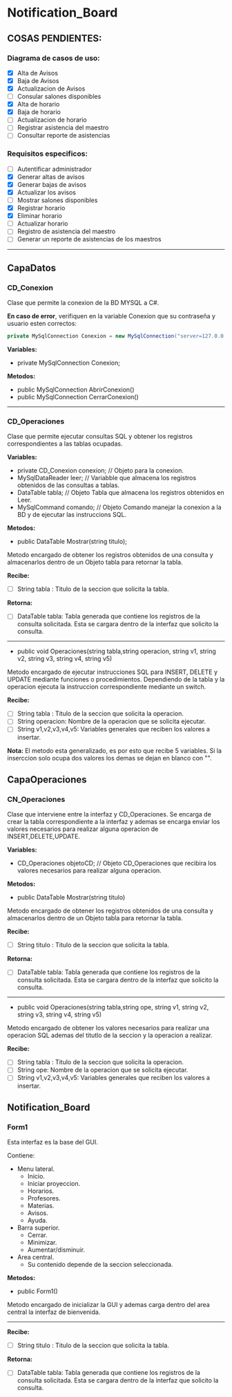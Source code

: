 # Notification_Board
## COSAS PENDIENTES:

### Diagrama de casos de uso:
- [x] Alta de Avisos
- [x] Baja de Avisos
- [x] Actualizacion de Avisos
- [ ] Consular salones disponibles
- [x] Alta de horario
- [x] Baja de horario
- [ ] Actualizacion de horario
- [ ] Registrar asistencia del maestro
- [ ] Consultar reporte de asistencias

### Requisitos especificos:
- [ ] Autentificar administrador
- [x] Generar altas de avisos
- [x] Generar bajas de avisos
- [x] Actualizar los avisos
- [ ] Mostrar salones disponibles
- [x] Registrar horario
- [x] Eliminar horario
- [ ] Actualizar horario
- [ ] Registro de asistencia del maestro
- [ ] Generar un reporte de asistencias de los maestros

---
## CapaDatos
### CD_Conexion
Clase que permite la conexion de la BD MYSQL a C#.

**En caso de error**, verifiquen en la variable Conexion que su contraseña y usuario esten correctos:
```csharp
private MySqlConnection Conexion = new MySqlConnection("server=127.0.0.1; database=escuela; Uid=root; pwd=root;");
```
**Variables:**

- private MySqlConnection Conexion;

**Metodos:**

- public MySqlConnection AbrirConexion()
- public MySqlConnection CerrarConexion()

---

### CD_Operaciones
Clase que permite ejecutar consultas SQL y obtener los registros correspondientes a las tablas ocupadas.

**Variables:** 

- private CD_Conexion conexion; // Objeto para la conexion.
- MySqlDataReader leer; // Variabble que almacena los registros obtenidos de las consultas a tablas.
- DataTable tabla; // Objeto Tabla que almacena los registros obtenidos en Leer.
- MySqlCommand comando; // Objeto Comando manejar la conexion a la BD y de ejecutar las instruccions SQL.

**Metodos:**

- public DataTable Mostrar(string titulo);

Metodo encargado de obtener los registros obtenidos de una consulta y almacenarlos dentro de un Objeto tabla para retornar la tabla.

__Recibe:__

- [ ] String tabla : Titulo de la seccion que solicita la tabla.

__Retorna:__

- [ ] DataTable tabla: Tabla generada que contiene los registros de la consulta solicitada. Esta se cargara dentro de la interfaz que solicito la consulta.

---

- public void Operaciones(string tabla,string operacion, string v1, string v2, string v3, string v4, string v5)

Metodo encargado de ejecutar instrucciones SQL para INSERT, DELETE y UPDATE
mediante funciones o procedimientos.
Dependiendo de la tabla y la operacion ejecuta la instruccion correspondiente mediante un switch.

__Recibe:__

- [ ] String tabla : Titulo de la seccion que solicita la operacion.
- [ ] String operacion: Nombre de la operacion que se solicita ejecutar.
- [ ] String v1,v2,v3,v4,v5: Variables generales que reciben los valores a insertar.

**Nota:**
El metodo esta generalizado, es por esto que recibe 5 variables.
Si la inserccion solo ocupa dos valores los demas se dejan en blanco con "".

## CapaOperaciones
### CN_Operaciones
Clase que interviene entre la interfaz y CD_Operaciones. Se encarga de crear la tabla correspondiente a la interfaz y ademas se encarga enviar los valores necesarios para realizar alguna operacion de INSERT,DELETE,UPDATE.

**Variables:**

- CD_Operaciones objetoCD; // Objeto CD_Operaciones que recibira los valores necesarios para realizar alguna operacion.

**Metodos:**

- public DataTable Mostrar(string titulo)

Metodo encargado de obtener los registros obtenidos de una consulta y almacenarlos dentro de un Objeto tabla para retornar la tabla.

__Recibe:__

- [ ] String titulo : Titulo de la seccion que solicita la tabla.

__Retorna:__

- [ ] DataTable tabla: Tabla generada que contiene los registros de la consulta solicitada. Esta se cargara dentro de la interfaz que solicito la consulta.

---

- public void Operaciones(string tabla,string ope, string v1, string v2, string v3, string v4, string v5)

Metodo encargado de obtener los valores necesarios para realizar una operacion SQL ademas del titutlo de la seccion y la operacion a realizar.

__Recibe:__

- [ ] String tabla : Titulo de la seccion que solicita la operacion.
- [ ] String ope: Nombre de la operacion que se solicita ejecutar.
- [ ] String v1,v2,v3,v4,v5: Variables generales que reciben los valores a insertar.

## Notification_Board
### Form1
Esta interfaz es la base del GUI.

Contiene:
- Menu lateral.
  - Inicio.
  - Iniciar proyeccion.
  - Horarios.
  - Profesores.
  - Materias.
  - Avisos.
  - Ayuda.
- Barra superior.
  - Cerrar.
  - Minimizar.
  - Aumentar/disminuir.
- Area central.
  - Su contenido depende de la seccion seleccionada.

**Metodos:**

- public Form1()

Metodo encargado de inicializar la GUI y ademas carga dentro del area central la interfaz de bienvenida.

---


__Recibe:__

- [ ] String titulo : Titulo de la seccion que solicita la tabla.

__Retorna:__

- [ ] DataTable tabla: Tabla generada que contiene los registros de la consulta solicitada. Esta se cargara dentro de la interfaz que solicito la consulta.
 
